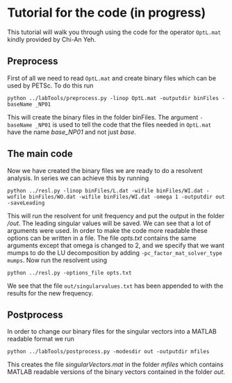 # Tutorial for the code (in progress)

This tutorial will walk you through using the code for the operator `OptL.mat` kindly provided by Chi-An Yeh.

## Preprocess
First of all we need to read `OptL.mat` and create binary files which can be used by PETSc. To do this run
```
python ../labTools/preprocess.py -linop OptL.mat -outputdir binFiles -baseName _NP01
```
This will create the binary files in the folder binFiles. The argument `-baseName _NP01` is used to tell the code that the files needed in `OptL.mat` have the name *base_NP01* and not just *base*.

## The main code
Now we have created the binary files we are ready to do a resolvent analysis. In series we can achieve this by running
```
python ../resl.py -linop binFiles/L.dat -wifile binFiles/WI.dat -wofile binFiles/WO.dat -wifile binFiles/WI.dat -omega 1 -outputdir out -saveLeading
```
This will run the resolvent for unit frequency and put the output in the folder */out*. The leading singular values will be saved. We can see that a lot of arguments were used. In order to make the code more readable these options can be written in a file. The file *opts.txt* contains the same arguments except that omega is changed to 2, and we specify that we want mumps to do the LU decomposition by adding `-pc_factor_mat_solver_type mumps`. Now run the resolvent using
```
python ../resl.py -options_file opts.txt
```
We see that the file `out/singularvalues.txt` has been appended to with the results for the new frequency.

## Postprocess

In order to change our binary files for the singular vectors into a MATLAB readable format we run
```
python ../labTools/postprocess.py -modesdir out -outputdir mfiles
```
This creates the file *singularVectors.mat* in the folder *mfiles* which contains MATLAB readable versions of the binary vectors contained in the folder *out*.
